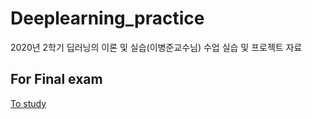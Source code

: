 # Deeplearning_practice
2020년 2학기 딥러닝의 이론 및 실습(이병준교수님) 수업 실습 및 프로젝트 자료

For Final exam
---------

[To study](https://github.com/J-TKim/Deeplearning_practice/blob/master/Study.ipynb)
